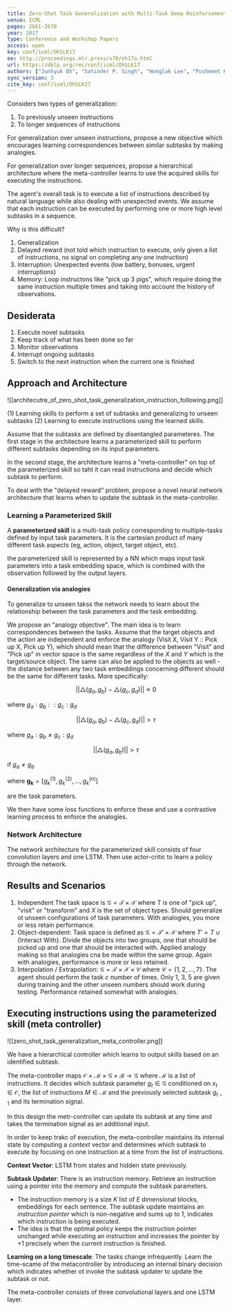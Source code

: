 ```yaml
---
title: Zero-Shot Task Generalization with Multi-Task Deep Reinforcement Learning.
venue: ICML
pages: 2661-2670
year: 2017
type: Conference and Workshop Papers
access: open
key: conf/icml/OhSLK17
ee: http://proceedings.mlr.press/v70/oh17a.html
url: https://dblp.org/rec/conf/icml/OhSLK17
authors: ["Junhyuk Oh", "Satinder P. Singh", "Honglak Lee", "Pushmeet Kohli"]
sync_version: 3
cite_key: conf/icml/OhSLK17
---
```


Considers two types of generalization:
1. To previously unseen instructions
2. To longer sequences of instructions

For generalization over unseen instructions, propose a new objective which encourages learning correspondences between similar subtasks by making analogies.

For generalization over longer sequences, propose a hierarchical architecture where the meta-controller learns to use the acquired skills for executing the instructions.

The agent's overall task is to execute a list of instructions described by natural language while also dealing with unexpected events. We assume that each instruction can be executed by performing one or more high level subtasks in a sequence.

Why is this difficult?
1. Generalization
2. Delayed reward (not told which instruction to execute, only given a list of instructions, no signal on completing any one instruction)
3. Interruption: Unexpected events (low battery, bonuses, urgent interruptions)
4. Memory: Loop instructons like "pick up 3 pigs", which require doing the same instruction multiple times and taking into account the history of observations.


## Desiderata

1. Execute novel subtasks
2. Keep track of what has been done so far
3. Monitor observations
4. Interrupt ongoing subtasks
5. Switch to the next instruction when the current one is finished

## Approach and Architecture

![[architecutre_of_zero_shot_task_generalization_instruction_following.png]]


(1) Learning skills to perform a set of subtasks and generalizing to unseen subtasks
(2) Learning to execute instructions using the learned skills.

Assume that the subtasks are defined by disentangled parameteres. The first stage in the architecture learns a parameterized skill to perform different subtasks depending on its input parameters.

In the second stage, the architecture learns a "meta-controller" on top of the parameterized skill so taht it can read instructions and decide which subtask to perform.

To deal with the "delayed reward" problem, propose a novel neural network architecture that learns when to update the subtask in the meta-controller.

### Learning a Parameterized Skill

A **parameterized skill** is a multi-task policy corresponding to multiple-tasks defined by input task parameters. It is the cartesian product of many different task aspects (eg, action, object, target object, etc).

the parameterized skill is represented by a NN which maps input task parameters into a task embedding space, which is combined with the observation followed by the output layers.

#### Generalization via analogies

To generalize to unseen takss the network needs to learn about the relationship between the task parameters and the task embedding.

We propose an "analogy objective". The main idea is to learn correspondences between the tasks. Assume that the target objects and the action are independent and enforce the analogy (Visit X, Visit Y :: Pick up X, Pick up Y), which should mean that the difference between "Visit" and "Pick up" in vector space is the same regardless of the $X$ and $Y$  which is the target/source object. The same can also be applied to the objects as well - the distance between any two task embeddings concerning different should be the same for different tasks. More specifically:

$$
||\triangle(g_a, g_b) - \triangle (g_c, g_d)|| \approx 0
$$

where $g_a : g_b :: g_c : g_d$

$$
||\triangle(g_a, g_b) - \triangle (g_c, g_d)|| > \tau
$$

where $g_a : g_b \ne g_c : g_d$

$$
||\triangle(g_a, g_b)|| > \tau
$$

if $g_a \ne g_b$

where $\mathbf{g_k} = [g^{(1)}_k, g^{(2)}_k, ..., g^{(n)}_k]$

are the task parameters.

We then have some loss functions to enforce these and use a contrastive learning process to enforce the analogies.


### Network Architecture

The network architecture for the parameterized skill consists of four convolution layers and one LSTM. Then use actor-critic to learn a policy through the network.


## Results and Scenarios

1. Independent The task space is $\mathcal{G} = \mathcal{T} \times \mathcal{X}$ where T is  one of "pick up", "visit" or "transform" and $X$ is the set of object types. Should generalize ot unseen configurations of task parameters. With analogies, you more or less retain performance.
2. Object-dependent: Task space is defined as $\mathcal{G} = \mathcal{T}' \times \mathcal{X}$ where $T' = T \cup \{\text{Interact With}\}$. Divide the objects into two groups, one that should be picked up and one that should be interacted with. Applied analogy making so that analogies cna be made within the same group. Again with analogies, performance is more or less retained.
3. Interpolation / Extrapolation: $\mathcal{G} = \mathcal{T} \times \mathcal{X} \times \mathcal{C}$ where $\mathcal{C} = \{1, 2, ..., 7\}$. The agent should perform the task $c$ number of times. Only 1, 3, 5 are given during training and the other unseen numbers should work during testing. Performance retained somewhat with analogies.


## Executing instructions using the parameterized skill (meta controller)

![[zero_shot_task_generalization_meta_controller.png]]


We have a hierarchical controller which learns to output skills based on an identified subtask.

The meta-controller maps $\mathcal{O} \times \mathcal{M} \times \mathcal{G} \times \mathcal{B} \to \mathcal{G}$  where $\mathcal{M}$ is a list of instructions. It decides which subtask parameter $g_t \in \mathcal{G}$ conditioned on $x_t \in \mathcal{O}$, the list of instructions $M \in \mathcal{M}$ and the previously selected subtask $g_{t - 1}$ and its termination signal.

In this design the metr-controller can update its subtask at any time and takes the termination signal as an additional input.

In order to keep trakc of execution, the meta-controller maintains its internal state by computing a *context* vector and determines which subtask to execute by focusing on one instruction at a time from the list of instructions.

**Context Vector**: LSTM from states and hidden state previously.


**Subtask Updater**: There is an instruction memory. Retrieve an instruction using a pointer into the memory and compute the subtask parameters.

 - The instrucition memory is a size $K$ list of $E$ dimensional blocks, embeddings for each sentence. The subtask update maintains an *instruction pointer* which is non-negative and sums up to 1, indicates which instruction is being executed.
 - The idea is that the optimal policy keeps the instruction pointer unchanged while executing an instruction and increases the pointer by +1 precisely when the current instruction is finished.

**Learning on a long timescale**: The tasks change infrequently. Learn the time-scame of the metacontroller by introducing an internal binary decision which indicates whether ot invoke the subtask updater to update the subtask or not.

The meta-controller consists of three convolutional layers and one LSTM layer.